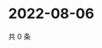# 2022-08-06

共 0 条

<!-- BEGIN WEIBO -->
<!-- 最后更新时间 Sat Aug 06 2022 19:12:46 GMT+0800 (China Standard Time) -->

<!-- END WEIBO -->

